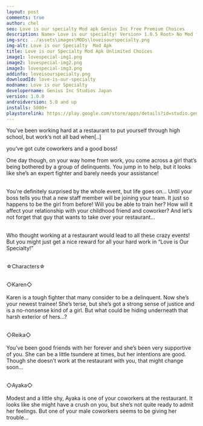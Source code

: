 ```yaml
---
layout: post
comments: true
author: chel
seo: Love is our specialty Mod apk Genius Inc Free Premium Choices 
description: Name> Love is our specialty! Version> 1.0.5 Root> No Mod features> Free Premium Choices Preview Tutorial Install> Install Steps> Download
img-src: ../assets\images\MODs\loveisourspecialty.png
img-alt: Love is our Specialty  Mod Apk
title: Love is our Specialty Mod Apk Unlimited Choices
image1: lovespecial-img1.png
image2: lovespecial-img2.png
image3: lovespecial-img3.png
addinfo: loveisourspecialty.png
downloadId: love-is-our-specialty
modname: Love is our Specialty
developername: Genius Inc Studios Japan
version: 1.0.0
androidversion: 5.0 and up
installs: 5000+
playstorelink: https://play.google.com/store/apps/details?id=studio.genius.officegirl
---
```

<p>You’ve been working hard at a restaurant to put yourself through high school, but work’s not all bad when[..]

you’ve got cute coworkers and a good boss! 

One day though, on your way home from work, you come across a girl that’s being bothered by a group of delinquents. You jump in to help, but it looks like she’s an expert fighter and barely needs your assistance!<br><br>

You’re definitely surprised by the whole event, but life goes on… Until your boss tells you that a new staff member will be joining your team. It just so happens to be the girl from before! Will you be able to train her? How will it affect your relationship with your childhood friend and coworker? And let’s not forget that guy that wants to take over your restaurant…<br><br>

Who thought working at a restaurant would lead to all these crazy events! But you might just get a nice reward for all your hard work in “Love is Our Specialty!”<br><br>

☆Characters☆<br><br>

◇Karen◇<br><br>
Karen is a tough fighter that many consider to be a delinquent. Now she’s your newest trainee! She’s terse, but she’s got a strong sense of justice and is a no-nonsense kind of a girl. But what could be hiding underneath that harsh exterior of hers…?<br><br>

◇Reika◇<br><br>
You’ve been good friends with her forever and she’s been very supportive of you. She can be a little tsundere at times, but her intentions are good. Though she doesn’t work at the restaurant with you, that might change soon...<br><br>

◇Ayaka◇<br><br>
Modest and a little shy, Ayaka is one of your coworkers at the restaurant. It looks like she might have a crush on you, but she’s not quite ready to admit her feelings. But one of your male coworkers seems to be giving her trouble...
</p>